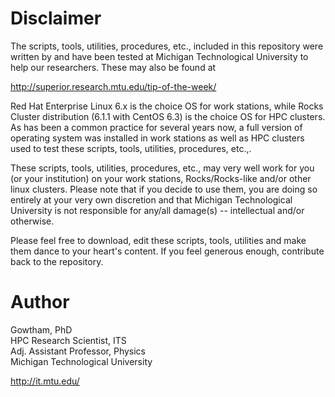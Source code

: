 Disclaimer
===

The scripts, tools, utilities, procedures, etc., included in this repository were written by and have been tested at Michigan Technological University to help our researchers. These may also be found at   

  http://superior.research.mtu.edu/tip-of-the-week/    

Red Hat Enterprise Linux 6.x is the choice OS for work stations, while Rocks Cluster distribution (6.1.1 with CentOS 6.3) is the choice OS for HPC clusters. As has been a common practice for several years now, a full version of operating system was installed in work stations as well as HPC clusters used to test these scripts, tools, utilities, procedures, etc.,.  

These scripts, tools, utilities, procedures, etc., may very well work for you (or your institution) on your work stations, Rocks/Rocks-like and/or other linux clusters. Please note that if you decide to use them, you are doing so entirely at your very own discretion and that Michigan Technological University is not responsible for any/all damage(s) -- intellectual and/or otherwise.      

Please feel free to download, edit these scripts, tools, utilities and make them dance to your heart's content. If you feel generous enough, contribute back to the repository.     



Author
===
Gowtham, PhD    
HPC Research Scientist, ITS    
Adj. Assistant Professor, Physics     
Michigan Technological University    

http://it.mtu.edu/   

